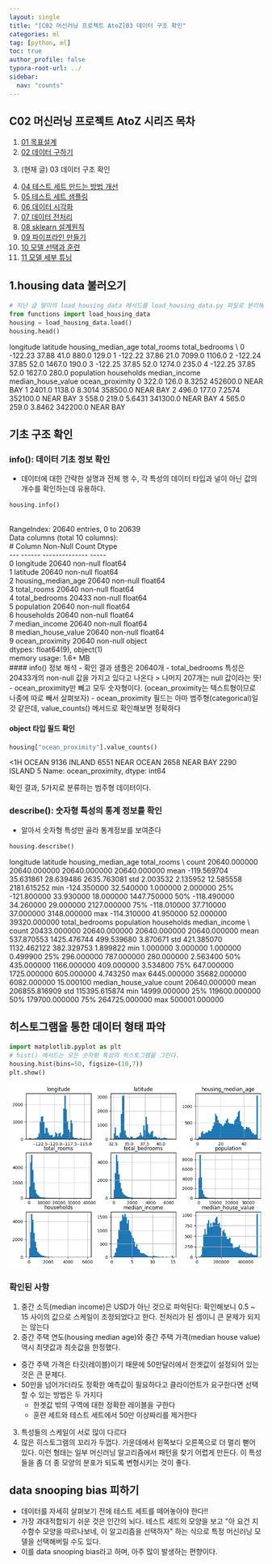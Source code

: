 ```yaml
---
layout: single
title: "[C02 머신러닝 프로젝트 AtoZ]03 데이터 구조 확인"
categories: ml
tag: [python, ml]
toc: true
author_profile: false
typora-root-url: ../
sidebar:
  nav: "counts"
---
```


 
<nav class="cods"><h2>C02 머신러닝 프로젝트 AtoZ 시리즈 목차</h2><ol><li><a href="/ml/C02_머신러닝_프로젝트_AtoZ~01_목표설계/">01 목표설계</a></li><li><a href="/ml/C02_머신러닝_프로젝트_AtoZ~02_데이터_구하기/">02 데이터 구하기</a></li><li><p>(현재 글) 03 데이터 구조 확인</p></li><li><a href="/ml/C02_머신러닝_프로젝트_AtoZ~04_테스트_세트_만드는_방법_개선/">04 테스트 세트 만드는 방법 개선</a></li><li><a href="/ml/C02_머신러닝_프로젝트_AtoZ~05_테스트_세트_샘플링/">05 테스트 세트 샘플링</a></li><li><a href="/ml/C02_머신러닝_프로젝트_AtoZ~06_데이터_시각화/">06 데이터 시각화</a></li><li><a href="/ml/C02_머신러닝_프로젝트_AtoZ~07_데이터_전처리/">07 데이터 전처리</a></li><li><a href="/ml/C02_머신러닝_프로젝트_AtoZ~08_sklearn_설계원칙/">08 sklearn 설계원칙</a></li><li><a href="/ml/C02_머신러닝_프로젝트_AtoZ~09_파이프라인_만들기/">09 파이프라인 만들기</a></li><li><a href="/ml/C02_머신러닝_프로젝트_AtoZ~10_모델_선택과_훈련/">10 모델 선택과 훈련</a></li><li><a href="/ml/C02_머신러닝_프로젝트_AtoZ~11_모델_세부_튜닝/">11 모델 세부 튜닝</a></li></ol></nav>

## 1.housing data 불러오기
 

``` python
# 지난 글 말미의 load_housing_data 메서드를 load_housing_data.py 파일로 분리해놓고, 불러온다.
from functions import load_housing_data
housing = load_housing_data.load()
housing.head()
```

<div class="op_wrap"><op>   longitude  latitude  housing_median_age  total_rooms  total_bedrooms  \
</op><op>0    -122.23     37.88                41.0        880.0           129.0   
</op><op>1    -122.22     37.86                21.0       7099.0          1106.0   
</op><op>2    -122.24     37.85                52.0       1467.0           190.0   
</op><op>3    -122.25     37.85                52.0       1274.0           235.0   
</op><op>4    -122.25     37.85                52.0       1627.0           280.0   
</op><op>
</op><op>   population  households  median_income  median_house_value ocean_proximity  
</op><op>0       322.0       126.0         8.3252            452600.0        NEAR BAY  
</op><op>1      2401.0      1138.0         8.3014            358500.0        NEAR BAY  
</op><op>2       496.0       177.0         7.2574            352100.0        NEAR BAY  
</op><op>3       558.0       219.0         5.6431            341300.0        NEAR BAY  
</op><op>4       565.0       259.0         3.8462            342200.0        NEAR BAY  </op></div>

## 기초 구조 확인

### info(): 데이터 기초 정보 확인
- 데이터에 대한 간략한 설명과 전체 행 수, 각 특성의 데이터 타입과 널이 아닌 값의 개수를 확인하는데 유용하다.
 

``` python
housing.info()
```

<div class="op_wrap"><op><class 'pandas.core.frame.DataFrame'>
</op><br><op>RangeIndex: 20640 entries, 0 to 20639
</op><br><op>Data columns (total 10 columns):
</op><br><op> #   Column              Non-Null Count  Dtype  
</op><br><op>---  ------              --------------  -----  
</op><br><op> 0   longitude           20640 non-null  float64
</op><br><op> 1   latitude            20640 non-null  float64
</op><br><op> 2   housing_median_age  20640 non-null  float64
</op><br><op> 3   total_rooms         20640 non-null  float64
</op><br><op> 4   total_bedrooms      20433 non-null  float64
</op><br><op> 5   population          20640 non-null  float64
</op><br><op> 6   households          20640 non-null  float64
</op><br><op> 7   median_income       20640 non-null  float64
</op><br><op> 8   median_house_value  20640 non-null  float64
</op><br><op> 9   ocean_proximity     20640 non-null  object 
</op><br><op>dtypes: float64(9), object(1)
</op><br><op>memory usage: 1.6+ MB
</op><br></div>
#### info() 정보 해석
- 확인 결과 샘플은 20640개
- total_bedrooms 특성은 20433개의 non-null 값을 가지고 있다고 나온다 > 나머지 207개는 null 값이라는 뜻!
- ocean_proximity만 빼고 모두 숫자형이다. (ocean_proximity는 텍스트형이므로 나중에 따로 빼서 살펴보자)
- ocean_proximity 필드는 아마 범주형(categorical)일 것 같은데, value_counts() 메서드로 확인해보면 정확하다
 
#### object 타입 필드 확인
 

``` python
housing["ocean_proximity"].value_counts()
```

<div class="op_wrap"><op><1H OCEAN     9136
</op><op>INLAND        6551
</op><op>NEAR OCEAN    2658
</op><op>NEAR BAY      2290
</op><op>ISLAND           5
</op><op>Name: ocean_proximity, dtype: int64</op></div>

확인 결과, 5가지로 분류하는 범주형 데이터이다.
 
### describe(): 숫자형 특성의 통계 정보를 확인
- 알아서 숫자형 특성만 골라 통계정보를 보여준다
 

``` python
housing.describe()
```

<div class="op_wrap"><op>          longitude      latitude  housing_median_age   total_rooms  \
</op><op>count  20640.000000  20640.000000        20640.000000  20640.000000   
</op><op>mean    -119.569704     35.631861           28.639486   2635.763081   
</op><op>std        2.003532      2.135952           12.585558   2181.615252   
</op><op>min     -124.350000     32.540000            1.000000      2.000000   
</op><op>25%     -121.800000     33.930000           18.000000   1447.750000   
</op><op>50%     -118.490000     34.260000           29.000000   2127.000000   
</op><op>75%     -118.010000     37.710000           37.000000   3148.000000   
</op><op>max     -114.310000     41.950000           52.000000  39320.000000   
</op><op>
</op><op>       total_bedrooms    population    households  median_income  \
</op><op>count    20433.000000  20640.000000  20640.000000   20640.000000   
</op><op>mean       537.870553   1425.476744    499.539680       3.870671   
</op><op>std        421.385070   1132.462122    382.329753       1.899822   
</op><op>min          1.000000      3.000000      1.000000       0.499900   
</op><op>25%        296.000000    787.000000    280.000000       2.563400   
</op><op>50%        435.000000   1166.000000    409.000000       3.534800   
</op><op>75%        647.000000   1725.000000    605.000000       4.743250   
</op><op>max       6445.000000  35682.000000   6082.000000      15.000100   
</op><op>
</op><op>       median_house_value  
</op><op>count        20640.000000  
</op><op>mean        206855.816909  
</op><op>std         115395.615874  
</op><op>min          14999.000000  
</op><op>25%         119600.000000  
</op><op>50%         179700.000000  
</op><op>75%         264725.000000  
</op><op>max         500001.000000  </op></div>

## 히스토그램을 통한 데이터 형태 파악
 

``` python
import matplotlib.pyplot as plt
# hist() 메서드는 모든 숫자형 특성의 히스토그램을 그린다.
housing.hist(bins=50, figsize=(10,7))
plt.show()
```
![](/images/C02_머신러닝_프로젝트_AtoZ~03_데이터_구조_확인/12_0.png)
### 확인된 사항
1. 중간 소득(median income)은 USD가 아닌 것으로 파악된다: 확인해보니 0.5 ~ 15 사이의 값으로 스케일이 조정되었다고 한다. 전처리가 된 셈이니 큰 문제가 되지는 않는다
2. 중간 주택 연도(housing median age)와 중간 주택 가격(median house value) 역시 최댓값과 최솟값을 한정했다.
  - 중간 주택 가격은 타깃(레이블)이기 때문에 50만달러에서 한곗값이 설정되어 있는 것은 큰 문제다.
  - 50만을 넘어가더라도 정확한 예측값이 필요하다고 클라이언트가 요구한다면 선택할 수 있는 방법은 두 가지다
    - 한곗값 밖의 구역에 대한 정확한 레이블을 구한다
    - 훈련 세트와 테스트 세트에서 50만 이상짜리를 제거한다
3. 특성들의 스케일이 서로 많이 다르다
4. 많은 히스토그램의 꼬리가 두껍다. 가운데에서 왼쪽보다 오른쪽으로 더 멀리 뻗어 있다. 이런 형태는 일부 머신러닝 알고리즘에서 패턴을 찾기 어렵게 만든다. 이 특성들을 좀 더 종 모양의 분포가 되도록 변형시키는 것이 좋다.
 
## data snooping bias 피하기
- 데이터를 자세히 살펴보기 전에 테스트 세트를 떼어놓아야 한다!!
- 가장 과대적합되기 쉬운 것은 인간의 뇌다. 테스트 세트의 모양을 보고 "아 요건 지수함수 모양을 따르나보네, 이 알고리즘을 선택하자" 하는 식으로 특정 머신러닝 모델을 선택해버릴 수도 있다.
- 이를 data snooping bias라고 하며, 아주 많이 발생하는 편향이다.
 

